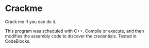 # Crackme
Crack me if you can do it.

This program was scheduled with C++.
Compile or execute, and then modifies the assembly code to discover the credentials.
Tested in CodeBlocks.


